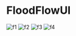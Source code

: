 ﻿# FloodFlowUI
![f1](https://github.com/user-attachments/assets/15bffe68-c5be-4523-9bf6-8eaa9118da54)
![f2](https://github.com/user-attachments/assets/e1c29733-b47d-42c8-8bbe-dc9ec86f8840)
![f3](https://github.com/user-attachments/assets/9cb94003-48b9-4b2b-b04d-d9146361d9aa)
![f4](https://github.com/user-attachments/assets/dcc06cdf-c5fb-4bf1-a84d-c429cd1709ef)
